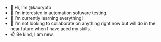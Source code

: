 - 👋 Hi, I’m @kaurypto
- 👀 I’m interested in automation software testing.
- 🌱 I’m currently learning everything!
- 💞️ I’m not looking to collaborate on anything right now but will do in the near future when I have aced my skills. 
- 📫 Be kind, I am new. 

<!---
kaurypto/kaurypto is a ✨ special ✨ repository because its `README.md` (this file) appears on your GitHub profile.
You can click the Preview link to take a look at your changes.
--->
